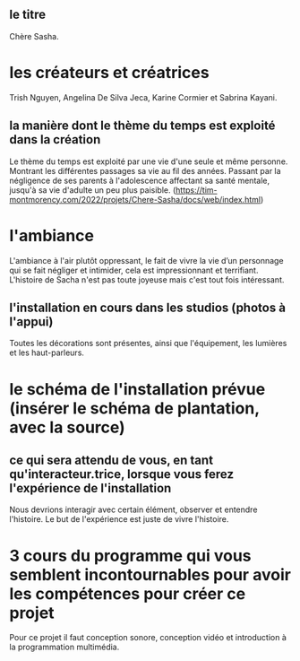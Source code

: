 
## le titre
Chère Sasha.

# les créateurs et créatrices
Trish Nguyen, Angelina De Silva Jeca, Karine Cormier et Sabrina Kayani.

## la manière dont le thème du temps est exploité dans la création
Le thème du temps est exploité par une vie d'une seule et même personne. Montrant les différentes passages sa vie au fil des années. Passant par la négligence de ses parents à l'adolescence affectant sa santé mentale, jusqu'à sa vie d'adulte un peu plus paisible.
(https://tim-montmorency.com/2022/projets/Chere-Sasha/docs/web/index.html)

# l'ambiance
L'ambiance à l'air plutôt oppressant, le fait de vivre la vie d’un personnage qui se fait négliger et intimider, cela est impressionnant et terrifiant. L'histoire de Sacha n'est pas toute joyeuse mais c'est tout fois intéressant.

## l'installation en cours dans les studios (photos à l'appui)
Toutes les décorations sont présentes, ainsi que l'équipement, les lumières et les haut-parleurs. 

# le schéma de l'installation prévue (insérer le schéma de plantation, avec la source)


## ce qui sera attendu de vous, en tant qu'interacteur.trice, lorsque vous ferez l'expérience de l'installation
Nous devrions interagir avec certain élément, observer et entendre l'histoire. Le but de l'expérience est juste de vivre l'histoire.

# 3 cours du programme qui vous semblent incontournables pour avoir les compétences pour créer ce projet
Pour ce projet il faut conception sonore, conception vidéo et introduction à la programmation multimédia.
